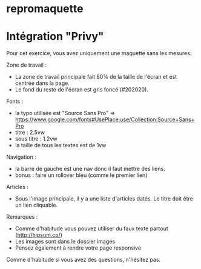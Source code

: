 # repromaquette
# Intégration "Privy"

Pour cet exercice, vous avez uniquement une maquette sans les mesures.

Zone de travail :
- La zone de travail principale fait 80% de la taille de l'écran et est centrée dans la page.
- Le fond du reste de l'écran est gris foncé (#202020).

Fonts :
- la typo utilisée est "Source Sans Pro" => https://www.google.com/fonts#UsePlace:use/Collection:Source+Sans+Pro
- titre : 2.5vw
- sous titre : 1.2vw
- la taille de tous les textes est de 1vw 

Navigation :
- la barre de gauche est une nav donc il faut mettre des liens. 
- bonus : faire un rollover bleu (comme le premier lien)

Articles :
- Sous l'image principale, il y a une liste d'articles datés. Le titre doit être un lien cliquable.

Remarques :
- Comme d'habitude vous pouvez utiliser du faux texte partout (http://hipsum.co/)
- Les images sont dans le dossier images
- Pensez également à rendre votre page responsive 

Comme d'habitude si vous avez des questions, n'hésitez pas.
